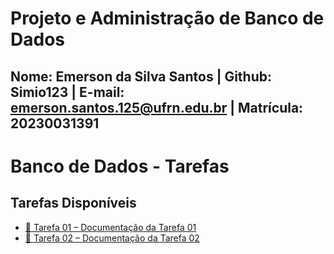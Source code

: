 # Projeto e Administração de Banco de Dados

## Nome: Emerson da Silva Santos | Github: Simio123 | E-mail: emerson.santos.125@ufrn.edu.br | Matrícula: 20230031391 


# Banco de Dados - Tarefas

## Tarefas Disponíveis

- [📄 Tarefa 01 – Documentação da Tarefa 01](Tarefas/t01/)
- [📄 Tarefa 02 – Documentação da Tarefa 02](Tarefas/t02/)
